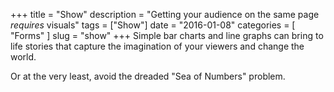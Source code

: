 +++
title = "Show"
description = "Getting your audience on the same page _requires_ visuals"
tags = ["Show"]
date = "2016-01-08"
categories = [
  "Forms"
]
slug = "show"
+++
Simple bar charts and line graphs can bring to life stories that capture the imagination of your viewers and change the world.  

Or at the very least, avoid the dreaded "Sea of Numbers" problem.
